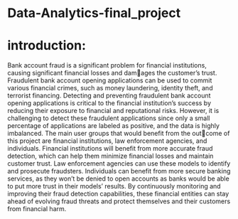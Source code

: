 # Data-Analytics-final_project

# introduction:
Bank account fraud is a significant problem for financial institutions, causing significant financial losses and damages the customer’s trust. Fraudulent bank account opening applications can be used to commit various financial crimes, such as money laundering, identity theft, and terrorist financing. Detecting and preventing fraudulent bank account opening applications is critical to the financial institution’s success by reducing their exposure to financial and reputational risks. However, it is challenging to detect these fraudulent applications since only a small percentage of applications are labeled as positive, and the data is highly imbalanced.
The main user groups that would benefit from the outcome of this project are financial institutions, law enforcement agencies, and individuals. Financial institutions will
benefit from more accurate fraud detection, which can help them minimize financial losses and maintain customer trust. Law enforcement agencies can use these models to identify
and prosecute fraudsters. Individuals can benefit from more secure banking services, as they won’t be denied to open accounts as banks would be able to put more trust in their
models’ results. By continuously monitoring and improving their fraud detection capabilities, these financial entities can stay ahead of evolving fraud threats and protect themselves and their
customers from financial harm.

